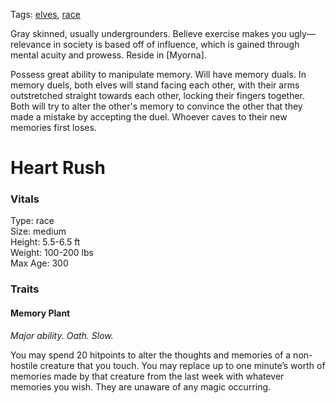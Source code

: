 Tags: [elves](Elves), [race](Races)

Gray skinned, usually undergrounders. Believe exercise makes you ugly—relevance in society is based off of influence, which is gained through mental acuity and prowess. Reside in [Myorna].

Possess great ability to manipulate memory. Will have memory duals. In memory duels, both elves will stand facing each other, with their arms outstretched straight towards each other, locking their fingers together. Both will try to alter the other's memory to convince the other that they made a mistake by accepting the duel. Whoever caves to their new memories first loses.

# Heart Rush

### Vitals
Type: race  
Size: medium  
Height: 5.5-6.5 ft  
Weight: 100-200 lbs  
Max Age: 300  

### Traits

#### Memory Plant
*Major ability. Oath. Slow.*

You may spend 20 hitpoints to alter the thoughts and memories of a non-hostile creature that you touch. You may replace up to one minute’s worth of memories made by that creature from the last week with whatever memories you wish. They are unaware of any magic occurring. 
